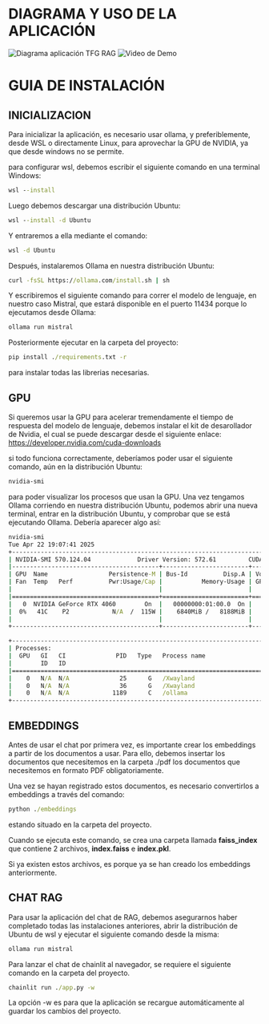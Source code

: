 # DIAGRAMA Y USO DE LA APLICACIÓN
![Diagrama aplicación TFG RAG](https://github.com/user-attachments/assets/80e6f9ef-0d0b-4ab9-a745-bc4e1d54d701)
![Video de Demo](https://github.com/user-attachments/assets/98102517-0b1a-4034-9e60-6ae463602fb5)

# GUIA DE INSTALACIÓN
## INICIALIZACION
Para inicializar la aplicación, es necesario usar ollama, y preferiblemente, desde WSL o directamente Linux, para aprovechar la GPU de NVIDIA, ya que desde windows no se permite.

para configurar wsl, debemos escribir el siguiente comando en una terminal Windows:
```cmd
wsl --install
```




Luego debemos descargar una distribución Ubuntu:
```cmd
wsl --install -d Ubuntu
```

Y entraremos a ella mediante el comando:
```cmd
wsl -d Ubuntu
```

Después, instalaremos Ollama en nuestra distribución Ubuntu:
```cmd
curl -fsSL https://ollama.com/install.sh | sh
```

Y escribiremos el siguiente comando para correr el modelo de lenguaje, en nuestro caso Mistral, que estará disponible en el puerto 11434 porque lo ejecutamos desde Ollama:
```cmd
ollama run mistral
```

Posteriormente ejecutar en la carpeta del proyecto:
```cmd
pip install ./requirements.txt -r
```
para instalar todas las librerias necesarias.

## GPU
Si queremos usar la GPU para acelerar tremendamente el tiempo de respuesta del modelo de lenguaje, debemos instalar el kit de desarollador de Nvidia, el cual se puede descargar desde el siguiente enlace:
https://developer.nvidia.com/cuda-downloads

si todo funciona correctamente, deberíamos poder usar el siguiente comando, aún en la distribución Ubuntu:
```cmd
nvidia-smi
```

para poder visualizar los procesos que usan la GPU. Una vez tengamos Ollama corriendo en nuestra distribución Ubuntu, podemos abrir una nueva terminal, entrar en la distribución Ubuntu, y comprobar que se está ejecutando Ollama. Debería aparecer algo así:
```cmd
nvidia-smi
Tue Apr 22 19:07:41 2025
+-----------------------------------------------------------------------------------------+
| NVIDIA-SMI 570.124.04             Driver Version: 572.61         CUDA Version: 12.8     |
|-----------------------------------------+------------------------+----------------------+
| GPU  Name                 Persistence-M | Bus-Id          Disp.A | Volatile Uncorr. ECC |
| Fan  Temp   Perf          Pwr:Usage/Cap |           Memory-Usage | GPU-Util  Compute M. |
|                                         |                        |               MIG M. |
|=========================================+========================+======================|
|   0  NVIDIA GeForce RTX 4060        On  |   00000000:01:00.0  On |                  N/A |
|  0%   41C    P2            N/A  /  115W |    6840MiB /   8188MiB |      0%      Default |
|                                         |                        |                  N/A |
+-----------------------------------------+------------------------+----------------------+

+-----------------------------------------------------------------------------------------+
| Processes:                                                                              |
|  GPU   GI   CI              PID   Type   Process name                        GPU Memory |
|        ID   ID                                                               Usage      |
|=========================================================================================|
|    0   N/A  N/A              25      G   /Xwayland                             N/A      |
|    0   N/A  N/A              36      G   /Xwayland                             N/A      |
|    0   N/A  N/A            1189      C   /ollama                               N/A      |
+-----------------------------------------------------------------------------------------+
```

## EMBEDDINGS

Antes de usar el chat por primera vez, es importante crear los embeddings a partir de los documentos a usar.
Para ello, debemos insertar los documentos que necesitemos en la carpeta ./pdf los documentos que necesitemos en formato PDF obligatoriamente.

Una vez se hayan registrado estos documentos, es necesario convertirlos a embeddings a través del comando:
```cmd
python ./embeddings
```
estando situado en la carpeta del proyecto.

Cuando se ejecuta este comando, se crea una carpeta llamada **faiss_index** que contiene 2 archivos, **index.faiss** e **index.pkl**.

Si ya existen estos archivos, es porque ya se han creado los embeddings anteriormente.

## CHAT RAG

Para usar la aplicación del chat de RAG, debemos asegurarnos haber completado todas las instalaciones anteriores, abrir la distribución de Ubuntu de wsl y ejecutar el siguiente comando desde la misma:
```cmd
ollama run mistral
```

Para lanzar el chat de chainlit al navegador, se requiere el siguiente comando en la carpeta del proyecto.
```cmd
chainlit run ./app.py -w
```
La opción -w es para que la aplicación se recargue automáticamente al guardar los cambios del proyecto.
